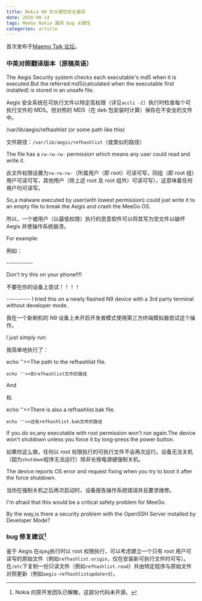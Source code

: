 ```yaml
---
title: Nokia N9 的关键性安全漏洞
date: 2020-08-14
tags: MeeGo Nokia 漏洞 bug 关键性
categories: article
---
```


首次发布于[Maemo Talk 论坛](http://talk.maemo.org/showthread.php?p=1568752)。

### 中英对照翻译版本（原稿英语）

The Aegis Security system checks each executable's md5 when it is executed.But the referred md5(calculated when the executable first installed) is stored in an unsafe file.

Aegis 安全系统在可执行文件以特定高权限（详见`accli -I`）执行时检查每个可执行文件的 MD5。但对照的 MD5（在 deb 包安装时计算）保存在不安全的文件中。

/var/lib/aegis/refhashlist (or some path like this)

文件路径：`/var/lib/aegis/refhashlist`（或类似的路径）

The file has a `rw-rw-rw-` permission which means any user could read and write it.

此文件权限设置为`rw-rw-rw-`（所属用户（即 root）可读可写，同组（即 root 组）用户可读可写，其他用户（除上述 root 及 root 组外）可读可写），这意味着任何用户均可读写。

So,a malware executed by user(with lowest permission) could just write it to an empty file to break the Aegis and crash the MeeGo OS.

所以，一个被用户（以最低权限）执行的恶意软件可以将其写为空文件以破坏 Aegis 并使操作系统崩溃。

For example:

例如：

\-----------

Don't try this on your phone!!!!

不要在你的设备上尝试！！！！

\----------
I tried this on a newly flashed N9 device with a 3rd party terminal without developer mode.

我在一个新刷机的 N9 设备上未开启开发者模式使用第三方终端模拟器尝试这个操作。

I just simply run:

我简单地执行了：

echo ''&gt;&gt;The path to the refhashlist file.

`echo ''>>到refhashlist文件的路径`

And

和

echo ''&gt;&gt;There is also a refhashlist.bak file.

`echo ''>>还有refhashlist.bak文件的路径`

If you do so,any executable with root permission won't run again.The device won't shutdown unless you force it by long-press the power button.

如果你这么做，任何以 root 权限执行的可执行文件不会再次运行。设备无法关机（因为`shutdown`程序无法运行）除非长按电源键强制关机。

The device reports OS error and request fixing when you try to boot it after the force shutdown.

当你在强制关机之后再次启动时，设备报告操作系统错误并且要求维修。

I'm afraid that this would be a critical safety problem for MeeGo.

By the way,is there a security problem with the OpenSSH Server installed by Developer Mode?

### bug 修复建议[^1]

鉴于 Aegis 在`dpkg`执行时以 root 权限执行，可以考虑建立一个只有 root 用户可读写的原始文件（例如`refhashlist.origin`，仅在安装新可执行文件时可写）。在`/etc`下复制一份只读文件（例如`refhashlist.read`）并由特定程序与原始文件对照更新（例如`aegis-refhashlistupdaterd`）。

[^1]: Nokia 的原开发团队已解散，这部分代码未开源。
